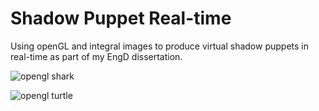 
# Shadow Puppet Real-time

Using openGL and integral images to produce virtual shadow puppets in real-time as part of my EngD dissertation.

![opengl shark](https://user-images.githubusercontent.com/25514442/28987081-b32e0b9a-7961-11e7-885a-aeb342d3edae.PNG)


![opengl turtle](https://user-images.githubusercontent.com/25514442/28987117-d81d6ea0-7961-11e7-83c7-db13fcc771bc.PNG)

